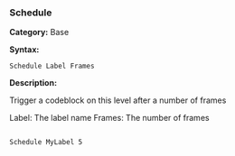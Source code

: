 ### Schedule

**Category:**
Base

**Syntax:**

```scorpionengine
Schedule Label Frames
```

**Description:**

Trigger a codeblock on this level after a number of frames

Label: The label name
Frames: The number of frames

```scorpionengine

Schedule MyLabel 5

```
